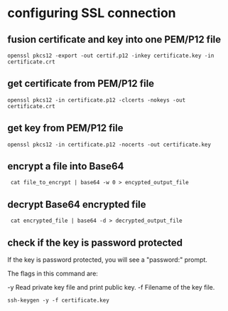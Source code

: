 # configuring SSL connection 

## fusion certificate and key into one PEM/P12 file

``` openssl pkcs12 -export -out certif.p12 -inkey certificate.key -in certificate.crt ```

## get certificate from PEM/P12 file

``` openssl pkcs12 -in certificate.p12 -clcerts -nokeys -out certificate.crt ```

## get key from PEM/P12 file

``` openssl pkcs12 -in certificate.p12 -nocerts -out certificate.key ```

## encrypt a file into Base64 

``` cat file_to_encrypt | base64 -w 0 > encypted_output_file```

## decrypt Base64 encrypted file

``` cat encrypted_file | base64 -d > decrypted_output_file```

## check if the key is password protected

If the key is password protected, you will see a "password:" prompt.

The flags in this command are:

-y Read private key file and print public key.
-f Filename of the key file.

``` ssh-keygen -y -f certificate.key ```
